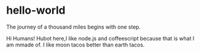 hello-world
===========

The journey of a thousand miles begins with one step.

Hi Humans! Hubot here,I like node.js and coffeescript because that is what I am mmade of. I like moon tacos better than earth tacos. 
